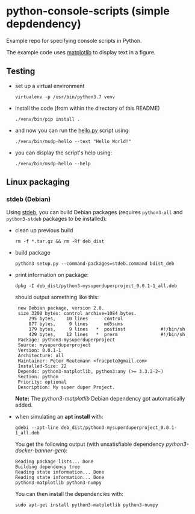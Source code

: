# python-console-scripts (simple depdendency)
Example repo for specifying console scripts in Python.

The example code uses [matplotlib](https://matplotlib.org/) to display text in a figure.


## Testing

* set up a virtual environment

  ```
  virtualenv -p /usr/bin/python3.7 venv
  ```

* install the code (from within the directory of this README)

  ```
  ./venv/bin/pip install .
  ```

* and now you can run the [hello.py](src/msdp/hello.py) script using:

  ```
  ./venv/bin/msdp-hello --text "Hello World!"
  ```

* you can display the script's help using:

  ```
  ./venv/bin/msdp-hello --help
  ```

## Linux packaging

### stdeb (Debian)

Using [stdeb](https://github.com/astraw/stdeb), you can build Debian packages 
(requires `python3-all` and `python3-stdeb` packages to be installed):

* clean up previous build

  ```commandline
  rm -f *.tar.gz && rm -Rf deb_dist
  ```

* build package

  ```commandline
  python3 setup.py --command-packages=stdeb.command bdist_deb
  ```
* print information on package:

  ```commandline
  dpkg -I deb_dist/python3-mysuperduperproject_0.0.1-1_all.deb
  ```
  
  should output something like this:
  
  ```commandline
   new Debian package, version 2.0.
   size 3200 bytes: control archive=1084 bytes.
       295 bytes,    10 lines      control              
       877 bytes,     9 lines      md5sums              
       179 bytes,     9 lines   *  postinst             #!/bin/sh
       429 bytes,    12 lines   *  prerm                #!/bin/sh
   Package: python3-mysuperduperproject
   Source: mysuperduperproject
   Version: 0.0.1-1
   Architecture: all
   Maintainer: Peter Reutemann <fracpete@gmail.com>
   Installed-Size: 22
   Depends: python3-matplotlib, python3:any (>= 3.3.2-2~)
   Section: python
   Priority: optional
   Description: My super duper Project.
  ```

  **Note:** The *python3-matplotlib* Debian dependency got automatically added.
  
* when simulating an **apt install** with:
  
  ```commandline
  gdebi --apt-line deb_dist/python3-mysuperduperproject_0.0.1-1_all.deb
  ```
  
  You get the following output (with unsatisfiable dependency *python3-docker-banner-gen*):
  
  ```commandline
  Reading package lists... Done
  Building dependency tree        
  Reading state information... Done
  Reading state information... Done
  python3-matplotlib python3-numpy
  ```
  
  You can then install the dependencies with:
  
  ```commandline
  sudo apt-get install python3-matplotlib python3-numpy
  ```
